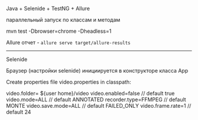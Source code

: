 
Java + Selenide + TestNG + Allure

параллельный запуск по классам и методам

mvn test -Dbrowser=chrome -Dheadless=1


Allure отчет - `allure serve target/allure-results`


-----
Selenide

Браузер (настройки selenide) инициируется в конструкторе класса App

Create properties file video.properties in classpath:

video.folder= ${user home}/video
video.enabled=false               // default true
video.mode=ALL                    // default ANNOTATED
recorder.type=FFMPEG              // default MONTE
video.save.mode=ALL               // default FAILED_ONLY
video.frame.rate=1                // default 24